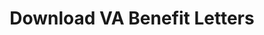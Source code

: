 ---
layout: page-breadcrumbs.html
title: Download VA Benefit Letters
href: /
order: 9
spoke: Manage Benefits
template: detail-page
---